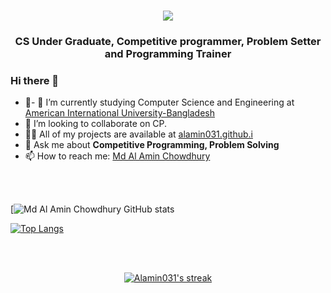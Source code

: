<h1 align="center">
  <a href="https://git.io/typing-svg">
    <img src="https://readme-typing-svg.herokuapp.com/?lines=I'm+Md+Al+Amin;Chowdhury;&center=true&size=30">
  </a>
</h1>

<h3 align="center">CS Under Graduate, Competitive programmer, Problem Setter and Programming Trainer</h3>

### Hi there 👋



- 🌱- 🔭 I’m currently studying Computer Science and Engineering at [American International University-Bangladesh](aiub.edu)
- 👯 I’m looking to collaborate on CP.
- 👨‍💻 All of my projects are available at [alamin031.github.i](https://alamin031.github.io/Md-Al-Amin-Chowdhury/)
-  💬 Ask me about **Competitive Programming, Problem Solving**
- 📫 How to reach me: <a href="https://www.facebook.com/Al.Amin.Chowdhury09/"> Md Al Amin Chowdhury </a>

<br>
<br>

[![Md Al Amin Chowdhury GitHub stats](https://github-readme-stats.vercel.app/api/?username=Alamin031&show_icons=true&title_color=fff&icon_color=79ff97&text_color=9f9f9f&bg_color=151515)

[![Top Langs](https://github-readme-stats.vercel.app/api/top-langs/?username=Alamin031&layout=compact&bg_color=151515&text_color=ffffff&card_width=445&title_color=fff)](https://github.com/Alamin031/github-readme-stats)

<br/>
<br/>

<p align="center">
    <a href="https://github.com/Alamin031/github-readme-streak-stats">
        <img title="🔥 Get streak stats for your profile at git.io/streak-stats" alt="Alamin031's streak" src="https://github-readme-streak-stats.herokuapp.com/?user=Alamin031&theme=black-ice&hide_border=true&stroke=0000&background=060A0CD0"/>
    </a>
</p>

<br>
<br>
